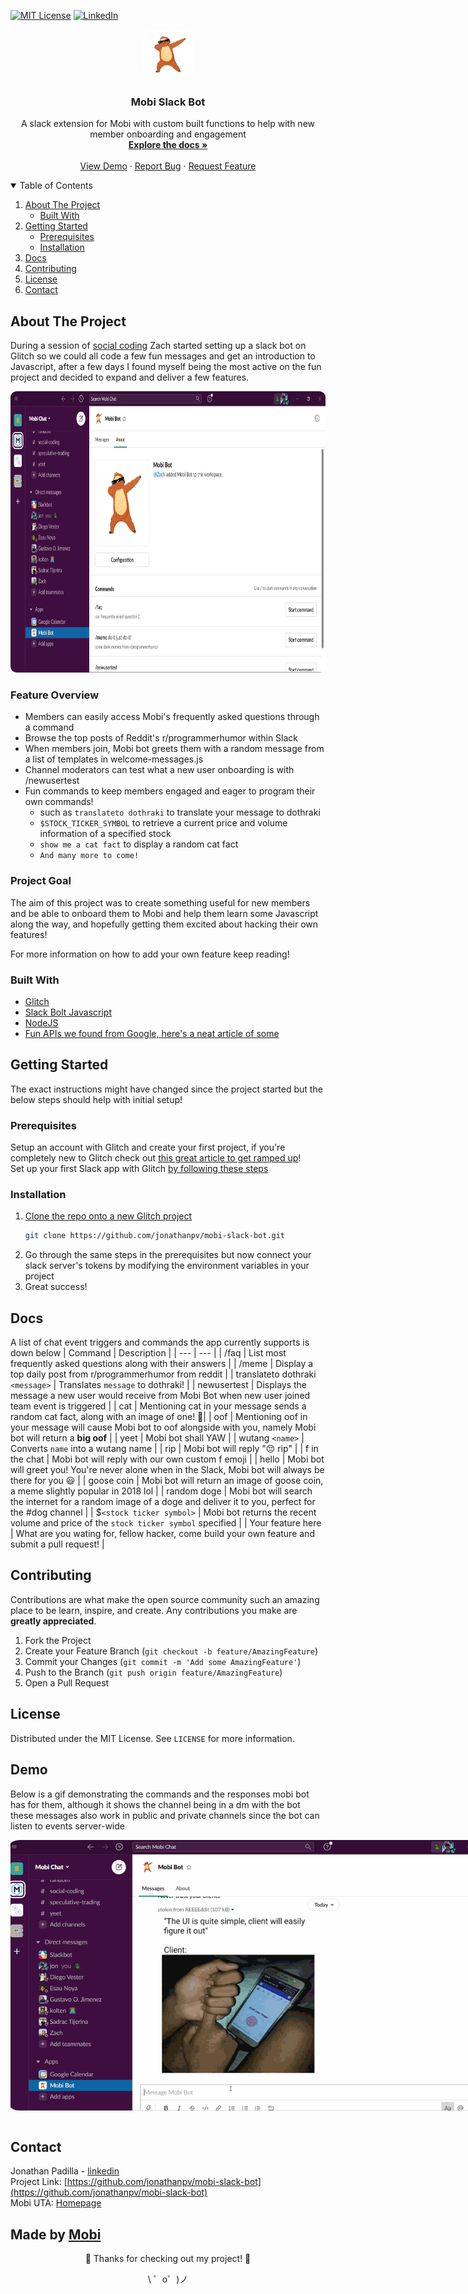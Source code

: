 <!-- PROJECT SHIELDS -->
[![MIT License][license-shield]][license-url]
[![LinkedIn][linkedin-shield]][linkedin-url]

<!-- PROJECT LOGO -->
<p align="center">
  <a href="https://github.com/jonathanpv/mobi-slack-bot">
    <img src="readme-images/mobi-slack-bot-logo-512.png" style="border-radius:20%" alt="Logo" width="80" height="80">
  </a>

  <h3 align="center">Mobi Slack Bot</h3>

  <p align="center">
    A slack extension for Mobi with custom built functions to help with new member onboarding and engagement
    <br />
    <a href="#docs"><strong>Explore the docs »</strong></a>
    <br />
    <br />
    <a href="https://github.com/jonathanpv/mobi-slack-bot">View Demo</a>
    ·
    <a href="https://github.com/jonathanpv/mobi-slack-bot/issues">Report Bug</a>
    ·
    <a href="https://github.com/jonathanpv/mobi-slack-bot/issues">Request Feature</a>
  </p>
</p>



<!-- TABLE OF CONTENTS -->
<details open="open">
  <summary>Table of Contents</summary>
  <ol>
    <li>
      <a href="#about-the-project">About The Project</a>
      <ul>
        <li><a href="#built-with">Built With</a></li>
      </ul>
    </li>
    <li>
      <a href="#getting-started">Getting Started</a>
      <ul>
        <li><a href="#prerequisites">Prerequisites</a></li>
        <li><a href="#installation">Installation</a></li>
      </ul>
    </li>
    <li><a href="#docs">Docs</a></li>
    <li><a href="#contributing">Contributing</a></li>
    <li><a href="#license">License</a></li>
    <li><a href="#contact">Contact</a></li>
  </ol>
</details>

<!-- ABOUT THE PROJECT -->
## About The Project

During a session of [social coding](https://utamobi.com/pages/SocialCoding.html) Zach started setting up a slack bot on Glitch so we could all
code a few fun messages and get an introduction to Javascript, after a few days I found myself being the most active on the fun project and decided
to expand and deliver a few features.

<p align="center">
  <a href="https://github.com/jonathanpv/mobi-slack-bot">
    <img src="readme-images/mobi-slack-bot-screenshot.png" style="border-radius: 2%;" alt="product-screenshot" width="800" height="450">
  </a>
</p>

### Feature Overview
* Members can easily access Mobi's frequently asked questions through a command
* Browse the top posts of Reddit's r/programmerhumor within Slack 
* When members join, Mobi bot greets them with a random message from a list of templates in welcome-messages.js
* Channel moderators can test what a new user onboarding is with /newusertest
* Fun commands to keep members engaged and eager to program their own commands! 
    * such as ``translateto dothraki`` to translate your message to dothraki 
    * ``$STOCK_TICKER_SYMBOL`` to retrieve a current price and volume information of a specified stock 
    * ``show me a cat fact`` to display a random cat fact 
    * ``And many more to come!`` 

### Project Goal
The aim of this project was to create something useful for new members and be able to onboard them to Mobi and help them learn some Javascript along
the way, and hopefully getting them excited about hacking their own features!

For more information on how to add your own feature keep reading!

### Built With

* [Glitch](https://glitch.com/)
* [Slack Bolt Javascript](https://slack.dev/bolt-js/concepts)
* [NodeJS](https://nodejs.org/en/)
* [Fun APIs we found from Google, here's a neat article of some](https://dev.to/biplov/15-fun-apis-for-your-next-project-5053)

<!-- GETTING STARTED -->
## Getting Started

The exact instructions might have changed since the project started but the below steps should help with initial setup!

### Prerequisites
Setup an account with Glitch and create your first project, if you're completely new to Glitch check out [this great article to get ramped up](https://medium.com/glitch/welcome-to-glitch-fe161d0fc39b)! \
Set up your first Slack app with Glitch [by following these steps](https://dreisbach.us/articles/build-slackbot-glitch/)

### Installation

1. [Clone the repo onto a new Glitch project](https://medium.com/glitch/import-code-from-anywhere-83fb60ea4875#:~:text=To%20do%20so%2C%20select%20the,and%20the%20full%20commit%20history.)
   ```sh
   git clone https://github.com/jonathanpv/mobi-slack-bot.git
   ```
2. Go through the same steps in the prerequisites but now connect your slack server's tokens by modifying the environment variables in your project
3. Great success! 

<!-- USAGE EXAMPLES -->
## Docs

A list of chat event triggers and commands the app currently supports is down below
| Command | Description |
| --- | --- |
| /faq | List most frequently asked questions along with their answers |
| /meme | Display a top daily post from r/programmerhumor from reddit |
| translateto dothraki ``<message>`` | Translates ``message`` to dothraki! |
| newusertest | Displays the message a new user would receive from Mobi Bot when new user joined team event is triggered |
| cat | Mentioning cat in your message sends a random cat fact, along with an image of one! 🤩|
| oof | Mentioning oof in your message will cause Mobi bot to oof alongside with you, namely Mobi bot will return a **big oof** |
| yeet | Mobi bot shall YAW |
| wutang ``<name>`` | Converts ``name`` into a wutang name |
| rip | Mobi bot will reply "😔 rip" |
| f in the chat | Mobi bot will reply with our own custom f emoji |
| hello | Mobi bot will greet you! You're never alone when in the Slack, Mobi bot will always be there for you 😃 |
| goose coin | Mobi bot will return an image of goose coin, a meme slightly popular in 2018 lol |
| random doge | Mobi bot will search the internet for a random image of a doge and deliver it to you, perfect for the #dog channel |
| $``<stock ticker symbol>`` | Mobi bot returns the recent volume and price of the ``stock ticker symbol`` specified |
| Your feature here | What are you wating for, fellow hacker, come build your own feature and submit a pull request! |

<!-- CONTRIBUTING -->
## Contributing

Contributions are what make the open source community such an amazing place to be learn, inspire, and create. Any contributions you make are **greatly appreciated**.

1. Fork the Project
2. Create your Feature Branch (`git checkout -b feature/AmazingFeature`)
3. Commit your Changes (`git commit -m 'Add some AmazingFeature'`)
4. Push to the Branch (`git push origin feature/AmazingFeature`)
5. Open a Pull Request

<!-- LICENSE -->
## License

Distributed under the MIT License. See `LICENSE` for more information.

## Demo
Below is a gif demonstrating the commands and the responses mobi bot has for them, although it shows the channel being in a dm with the bot these messages also work in public and private channels since the bot can listen to events server-wide

<div class="crop-gif" style="width: 800px; height: 450px; overflow: hidden; align: center; margin: auto;">
    <img src="readme-images/mobi-slack-bot-demo.gif" style="border-radius: 2%; margin: 0 0 0 -1px;" alt="product-screenshot">
</div>

<!-- CONTACT -->
## Contact

Jonathan Padilla - [linkedin](https://linkedin.com/in/jonathanpv) \
Project Link: [https://github.com/jonathanpv/mobi-slack-bot](https://github.com/jonathanpv/mobi-slack-bot) \
Mobi UTA: [Homepage](https://utamobi.com/index.html)

Made by [Mobi](https://utamobi.com/)
-------------------

<center>
🎉 Thanks for checking out my project! 🎉

\ ゜o゜)ノ
</center>


[license-shield]: https://img.shields.io/github/license/jonathanpv/mobi-slack-bot?style=for-the-badge
[license-url]: https://github.com/jonathanpv/mobi-slack-bot/blob/main/LICENSE
[linkedin-shield]: https://img.shields.io/badge/-LinkedIn-black.svg?style=for-the-badge&logo=linkedin&colorB=555
[linkedin-url]: https://linkedin.com/in/jonathanpv
